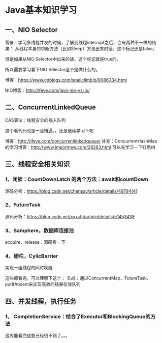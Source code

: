 # Java基本知识学习

## 一、NIO Selector

背景：学习多线程并发的时候，了解到线程interrupt之后，会有两种不一样的结果：
从线程本身的中断方法（比如Sleep）方法出来的话，这个标记还是false。

但是如果从NIO Selector中出来的话，这个标记就是true的。

所以需要学习看下NIO Selector这个是做什么的。

博客：https://www.cnblogs.com/snailclimb/p/9086334.html

NIO博客：http://ifeve.com/java-nio-vs-io/

## 二、ConcurrentLinkedQueue
CAS算法：线程安全的插入队列

这个看代码也是一脸懵逼。。还是继续学习下吧

博客：http://ifeve.com/concurrentlinkedqueue/
补充：ConcurrentHashMap的学习博客：http://www.importnew.com/28263.html
可以先学习一下红黑树

## 三、线程安全相关知识
### 1、闭锁：CountDownLatch 的两个方法：await和countDown
源码分析：https://blog.csdn.net/chenssy/article/details/49794141
### 2、FutureTask
源码分析：https://blog.csdn.net/xxxzhi/article/details/51453438
### 3、Samphere，数据库连接池
acquire、release：源码看一下
### 4、栅栏，CylicBarrier
实现一组线程的同时唤醒

这些都看完，可以理解下这个：
实战：通过ConcurrentMap、FutureTask、putIfAbsent来实现高效的结果存储队列

## 四、并发线程，执行任务
### 1、 CompletionService：结合了Executor和BlockingQueue的方法

这周能看完这些已经很不错了。。。
